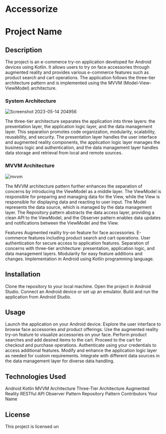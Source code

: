 # Accessorize

# Project Name
## Description

The project is an e-commerce try-on application developed for Android devices using Kotlin. It allows users to try on face accessories through augmented reality and provides various e-commerce features such as product search and cart operations. The application follows the three-tier architecture pattern and is implemented using the MVVM (Model-View-ViewModel) architecture.

### System Architecture
![Screenshot 2023-05-14 204956](https://github.com/ahmedmaged3k1/Accessorize/assets/60134186/e968b70b-612a-4e42-80b2-1135f2374ef1)

The three-tier architecture separates the application into three layers: the presentation layer, the application logic layer, and the data management layer. This separation promotes code organization, modularity, scalability, reusability, and security. The presentation layer handles the user interface and augmented reality components, the application logic layer manages the business logic and authentication, and the data management layer handles data storage and retrieval from local and remote sources.



### MVVM Architecture 
![mvvm](https://user-images.githubusercontent.com/60134186/185244558-c3916e54-5300-4fdd-9667-bfb946ed0130.png)

The MVVM architecture pattern further enhances the separation of concerns by introducing the ViewModel as a middle layer. The ViewModel is responsible for preparing and managing data for the View, while the View is responsible for displaying data and reacting to user input. The Model represents the data source, which is managed by the data management layer. The Repository pattern abstracts the data access layer, providing a clean API to the ViewModel, and the Observer pattern enables data updates and notifications between the ViewModel and the View.

Features
Augmented reality try-on feature for face accessories.
E-commerce features including product search and cart operations.
User authentication for secure access to application features.
Separation of concerns with three-tier architecture: presentation, application logic, and data management layers.
Modularity for easy feature additions and changes.
Implementation in Android using Kotlin programming language.
## Installation
Clone the repository to your local machine.
Open the project in Android Studio.
Connect an Android device or set up an emulator.
Build and run the application from Android Studio.
## Usage
Launch the application on your Android device.
Explore the user interface to browse face accessories and product offerings.
Use the augmented reality try-on feature to visualize accessories on your face.
Perform product searches and add desired items to the cart.
Proceed to the cart for checkout and purchase operations.
Authenticate using your credentials to access additional features.
Modify and enhance the application logic layer as needed for custom requirements.
Integrate with different data sources in the data management layer for diverse data handling.
## Technologies Used
Android
Kotlin
MVVM Architecture
Three-Tier Architecture
Augmented Reality
RESTful API
Observer Pattern
Repository Pattern
Contributors
Your Name
## License
This project is licensed un
